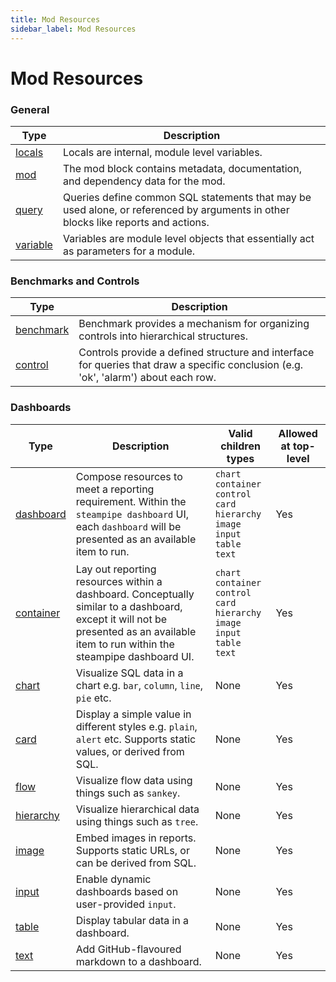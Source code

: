 ```yaml
---
title: Mod Resources
sidebar_label: Mod Resources
---
```


# Mod Resources

### General

| Type | Description
|-|-
| [locals](reference/mod-resources/locals) | Locals are internal, module level variables.
| [mod](reference/mod-resources/mod)     | The mod block contains metadata, documentation, and dependency data for the mod.
| [query](reference/mod-resources/query) | Queries define common SQL statements that may be used alone, or referenced by arguments in other blocks like reports and actions.
| [variable](reference/mod-resources/variable) | Variables are module level objects that essentially act as parameters for a module.


### Benchmarks and Controls

| Type | Description
|-|-
| [benchmark](reference/mod-resources/benchmark) | Benchmark provides a mechanism for organizing controls into hierarchical structures. 
| [control](reference/mod-resources/control) | Controls provide a defined structure and interface for queries that draw a specific conclusion (e.g. 'ok', 'alarm') about each row.


### Dashboards

| Type        | Description                                                                                                                                                           | Valid children types                                                                                               | Allowed at top-level |
| ----------- | ----------------------------------------------------------------------------------------------------------------------------------------------------------------- | ------------------------------------------------------------------------------------------------------------------ | -------------------- |
| [dashboard](reference/mod-resources/dashboard) | Compose resources to meet a reporting requirement. Within the `steampipe dashboard` UI, each `dashboard` will be presented as an available item to run.      | `chart`<br/>`container`<br/>`control`<br/>`card`<br/>`hierarchy`<br/>`image`<br/>`input`<br/>`table`<br/>`text` | Yes                  |
| [container](reference/mod-resources/container) | Lay out reporting resources within a dashboard. Conceptually similar to a dashboard, except it will not be presented as an available item to run within the steampipe dashboard UI. | `chart`<br/>`container`<br/>`control`<br/>`card`<br/>`hierarchy`<br/>`image`<br/>`input`<br/>`table`<br/>`text` | Yes                  |
| [chart](reference/mod-resources/chart)     | Visualize SQL data in a chart  e.g. `bar`, `column`, `line`, `pie` etc.                                                                                       | None                                                                                                               | Yes                  |
| [card](reference/mod-resources/card)      | Display a simple value in different styles e.g. `plain`, `alert` etc. Supports static values, or derived from SQL. | None                                                                                                               | Yes                  |
| [flow](reference/mod-resources/flow) | Visualize flow data using things such as `sankey`.                                                                                             | None                                                                                                               | Yes                  |
| [hierarchy](reference/mod-resources/hierarchy) | Visualize hierarchical data using things such as `tree`.                                                                                             | None                                                                                                               | Yes                  |
| [image](reference/mod-resources/image)     | Embed images in reports. Supports static URLs, or can be derived from SQL.                                                                           | None                                                                                                               | Yes                  |
| [input](reference/mod-resources/input)     | Enable dynamic dashboards based on user-provided `input`.                                                                                                           | None                                                                                                               | Yes                  |
| [table](reference/mod-resources/table)     | Display tabular data in a dashboard.                                                                                                                                    | None                                                                                                               | Yes                  |
| [text](reference/mod-resources/text)      | Add GitHub-flavoured markdown to a dashboard.                                                                                                          | None                                                                                                               | Yes                  |
   